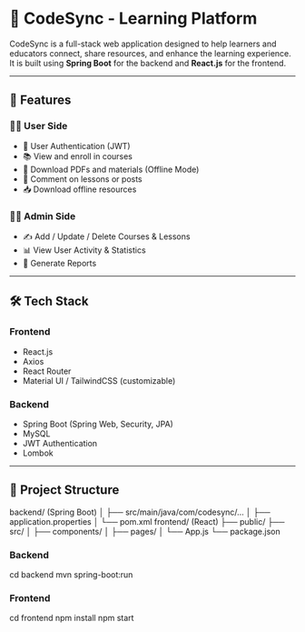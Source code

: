 # 📘 CodeSync - Learning Platform

CodeSync is a full-stack web application designed to help learners and educators connect, share resources, and enhance the learning experience. It is built using **Spring Boot** for the backend and **React.js** for the frontend.

---

## 🚀 Features

### 🧑‍🎓 User Side
- 🔐 User Authentication (JWT)
- 📚 View and enroll in courses
- 📝 Download PDFs and materials (Offline Mode)
- 💬 Comment on lessons or posts
- 📥 Download offline resources

### 👨‍💼 Admin Side
- ✍️ Add / Update / Delete Courses & Lessons
- 📊 View User Activity & Statistics
- 🧾 Generate Reports

---

## 🛠️ Tech Stack

### Frontend
- React.js
- Axios
- React Router
- Material UI / TailwindCSS (customizable)

### Backend
- Spring Boot (Spring Web, Security, JPA)
- MySQL
- JWT Authentication
- Lombok

---

## 🧱 Project Structure

backend/ (Spring Boot) │ ├── src/main/java/com/codesync/... │ ├── application.properties │ └── pom.xml 
frontend/ (React) ├── public/ ├── src/ │ ├── components/ │ ├── pages/ │ └── App.js └── package.json

### Backend

cd backend
mvn spring-boot:run

### Frontend

cd frontend
npm install
npm start

